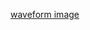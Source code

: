 [waveform image](https://github.com/kpm2k/markdown-portfolio/blob/kpm2k-patch-1/non-invasive-testing-fig3.jpg)
